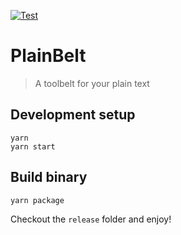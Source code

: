 [![Test](https://github.com/plainbelt/plainbelt/actions/workflows/test.yml/badge.svg)](https://github.com/plainbelt/plainbelt/actions/workflows/test.yml)

# PlainBelt

> A toolbelt for your plain text

## Development setup

```
yarn
yarn start
```

## Build binary

```
yarn package
```

Checkout the `release` folder and enjoy!
